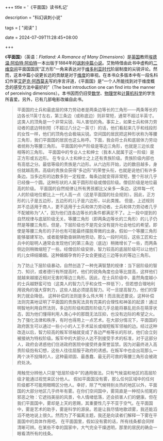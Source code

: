 +++
title = '《平面国》读书札记'

description = "科幻讽刺小说"

tags = [ "阅读" ]

date = 2024-07-09T11:28:45+08:00

+++

《**平面国**》（英语：*Flatland: A Romance of Many Dimensions*）是[英国](https://zh.wikipedia.org/wiki/英國)教师[埃德温·阿伯特·阿伯特](https://zh.wikipedia.org/wiki/埃德温·阿伯特·阿伯特)一本出版于1884年的[讽刺](https://zh.wikipedia.org/wiki/諷刺)[中篇小说](https://zh.wikipedia.org/wiki/中篇小說)。艾勃特借由此书中虚构的[二维空间](https://zh.wikipedia.org/wiki/二維空間)平面国国民“正方形”一角来表达对于[维多利亚时代](https://zh.wikipedia.org/wiki/維多利亞時代)阶层制度的尖锐评论。然而，这本中篇小说更长远的贡献是对于[维度](https://zh.wikipedia.org/wiki/維度)的审视。在本书众多版本中有一段名科幻作家[艾萨克·阿西莫夫](https://zh.wikipedia.org/wiki/以撒·艾西莫夫)写的序言评道，《平面国》是“一个人所能找到对于维度概念的感受方法中最好的”（The best introduction one can find into the manner of perceiving dimensions）。本书因而仍旧受[数学](https://zh.wikipedia.org/wiki/數學)、[物理学](https://zh.wikipedia.org/wiki/物理學)和[计算机科学](https://zh.wikipedia.org/wiki/電腦科學)的学生所喜爱。另外，已有几部电影改编自此书。

> 平面国的士兵和最底层的体力劳动者是两条边等长的三角形——两条等长的边各长11英寸左右，第三条边（或称底边）则非常短，通常不超过半英寸。这类人的顶角是一个非常尖锐、叫人害怕的角。事实上，如果士兵和体力劳动者的底边特别短（不超过八分之一英寸）的话，他们看起来几乎和线段形的女性一样，他们的顶角也会极端尖锐。空间国的居民把这种形状称为等腰三角形，我们平面国的居民也这么称呼。下面，我会将士兵和底层体力劳动者统称为等腰三角形。
> 平面国的中产阶级是等边三角形，也就是三边长度相等的三角形。
> 平面国中的专业人士和绅士（我本人就属于这一阶级）是正方形或五边形。
> 在专业人士和绅士之上还有贵族阶级。贵族阶级内部也有高低之分。最低等级的贵族是六边形。从六边形开始，边的数目越多，身份就越高贵。高级的贵族会获得“多边形”的荣誉头衔，也就是说他们有许多条边。当多边形的边数多到一定程度，每条边就变得非常短，整个形状几乎已经像一个圆。这种形状的人属于圆形阶级或僧侣阶级。僧侣阶级是地位最高的阶级。
> 平面国的自然规律让所有男孩都比父亲多一条边，这样每一代人的阶级地位都比上一代人高一点（这是平面国的社会规则）。因此，正方形的儿子是五边形，五边形的儿子是六边形，以此类推。
> 但是，上述规则并不总适用于商人，更不适用于士兵和体力劳动者。士兵和体力劳动者几乎不配被称为“人”，因为他们连各边等长的条件都满足不了。上一段中提到的自然规律与底层阶级无关。等腰三角形（即两条边等长的三角形）的儿子仍然是等腰三角形。但是，下层阶级也不是完全没有提升社会地位的希望。即使是等腰三角形的子孙也有可能最终摆脱卑微的出身。假如一个等腰三角形能够屡建军功，或者能够勤奋娴熟地劳动，那么一段时间后，这些工匠和士兵中的聪明人通常会发现他们的第三条边（底边）稍微增长了一些，而两条侧边则稍微缩短了一些。经僧侣阶级安排，智力较高的底层阶级可以让他们的儿女缔结婚姻。这种婚姻孕育的子女会更接近三边等长的等边三角形。

> 为了防止下层阶级暴动，自然创造了一种充满智慧的规律：当下层阶级的智力、知识，或者德行有所提高时，他们的锐角角度也会等比提高，这样他们就越来越接近相对无害的等边三角形。因此，在士兵阶级中，虽然角度越小的士兵越野蛮可怕（这类人的智力几乎和女性一样低下），但若想合理地利用锐角的强大穿刺力，这些人就必须提高智力。可一旦提高智力，他们的穿刺力就会降低。
> 这种补偿的法则是多么伟大啊！而且我还要说，这种补偿法则完美地证明了平面国的贵族宪法具有完美的合理性和神圣的起源！通过明智地利用自然法则，多边形阶级和圆形阶级几乎总能将暴乱扼杀在萌芽状态，因为他们懂得利用人类心中的那既无法压抑，也没有边际的希望之火。为了强化法律和秩序，有时也得用上一点艺术。在大部分情况下，平面国的政府医生可以通过一些小小的人工手术延长或缩短叛军领袖的边。经过这种改造以后，智力较高的叛军领袖就变成了各边严格等长的形状，他们会立刻被接纳为特权阶级。叛军中的大部分人达不到接受手术的标准，对于这部分人，政府会诱惑他们住进政府医院中接受终身荣誉监禁。因为对最终进入高贵阶级抱有幻想，这些人往往屈服于政府的诱惑。在叛军中也会出现那么一两个决不投降的人，这种最顽固、最愚蠢、最无药可救的等腰三角形会被政府处决。

> 用触觉分辨他人只是“低层阶级中”的通用做法。只有气候温和地区的高层阶级才能通过视觉来区分他人。
> 假如平面国没有雾，那么任何区域中的任何阶级都不可能用眼睛区分他人。幸好，除了气候特别炎热的地区以外，平面国的大部分地区几乎终年有雾。在你们空间国中，雾简直是一种彻头彻尾的邪恶之物：它遮挡美丽的风景，令人情绪低落，还会损害人们的健康。但在我们平面国中，雾却是上天的恩赐，其重要性几乎不亚于空气。在平面国中，雾是艺术的助手，雾是科学的源泉。若是让我尽情地歌颂雾，我还能滔滔不绝地说上很久。然而为了不偏离主题，我还是向读者们解释一下雾在平面国中的具体作用吧。
> 在平面国里，假如没有雾的话，所有线条都会同样清晰可辨。在某些不幸的国家中，大气完全干燥透明，那里的居民的确会一眼看清所有的线条。
